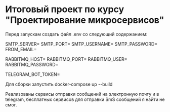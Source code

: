 # Итоговый проект по курсу "Проектирование микросервисов"

Перед запускам создать файл .env со следующий содержанием:

SMTP_SERVER=
SMTP_PORT=
SMTP_USERNAME=
SMTP_PASSWORD=
FROM_EMAIL=

RABBITMQ_HOST=
RABBITMQ_PORT=
RABBITMQ_USER=
RABBITMQ_PASSWORD=

TELEGRAM_BOT_TOKEN=

Для сборки запустить docker-compose up --build

Реализованы сервисы отправки сообщений на электронную почту и в telegram, бесплатных сервисов для отправки SmS сообщений я найти не смог.